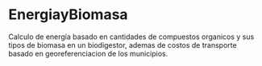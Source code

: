 # EnergiayBiomasa
Calculo de energía basado en cantidades de compuestos organicos y sus tipos de biomasa en un biodigestor, ademas de costos de transporte basado en georeferenciacion de los municipios.
